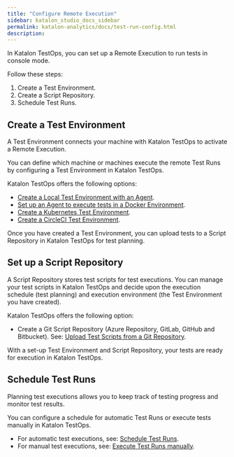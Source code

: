 ```yaml
---
title: "Configure Remote Execution"
sidebar: katalon_studio_docs_sidebar
permalink: katalon-analytics/docs/test-run-config.html 
description: 
---
```


In Katalon TestOps, you can set up a Remote Execution to run tests in console mode.

Follow these steps:
1. Create a Test Environment.
2. Create a Script Repository.
3. Schedule Test Runs.

## Create a Test Environment

A Test Environment connects your machine with Katalon TestOps to activate a Remote Execution.

You can define which machine or machines execute the remote Test Runs by configuring a Test Environment in Katalon TestOps.

Katalon TestOps offers the following options:

* [Create a Local Test Environment with an Agent](https://docs.katalon.com/katalon-analytics/docs/agents.html).
* [Set up an Agent to execute tests in a Docker Environment](https://docs.katalon.com/katalon-analytics/docs/docker.html).
* [Create a Kubernetes Test Environment](https://docs.katalon.com/katalon-analytics/docs/aws-eks.html).
* [Create a CircleCI Test Environment](https://docs.katalon.com/katalon-analytics/docs/circleci.html).

Once you have created a Test Environment, you can upload tests to a Script Repository in Katalon TestOps for test planning.

## Set up a Script Repository

A Script Repository stores test scripts for test executions. You can manage your test scripts in Katalon TestOps and decide upon the execution schedule (test planning) and execution environment (the Test Environment you have created).

Katalon TestOps offers the following option:

* Create a Git Script Repository (Azure Repository, GitLab, GitHub and Bitbucket). See: [Upload Test Scripts from a Git Repository](https://docs.katalon.com/katalon-analytics/docs/git-test-project.html).

With a set-up Test Environment and Script Repository, your tests are ready for execution in Katalon TestOps.

## Schedule Test Runs

Planning test executions allows you to keep track of testing progress and monitor test results.

You can configure a schedule for automatic Test Runs or execute tests manually in Katalon TestOps.

* For automatic test executions, see: [Schedule Test Runs](https://docs.katalon.com/katalon-analytics/docs/create-plan.html).
* For manual test executions, see: [Execute Test Runs manually](https://docs.katalon.com/katalon-analytics/docs/kt-scheduler.html).
